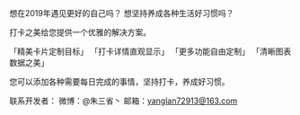 想在2019年遇见更好的自己吗？
想坚持养成各种生活好习惯吗？

打卡之美给您提供一个优雅的解决方案。

「精美卡片定制目标」
「打卡详情直观显示」
「更多功能自由定制」
「清晰图表数据之美」

您可以添加各种需要每日完成的事情，坚持打卡，养成好习惯。

联系开发者：
微博：@朱三省丶
邮箱：yanglan72913@163.com

